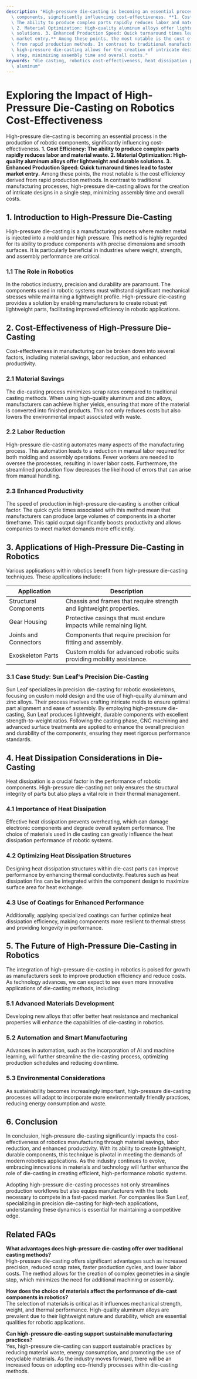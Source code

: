 ```yaml
---
description: "High-pressure die-casting is becoming an essential process in the production of robotic\
  \ components, significantly influencing cost-effectiveness. **1. Cost Efficiency:\
  \ The ability to produce complex parts rapidly reduces labor and material waste.\
  \ 2. Material Optimization: High-quality aluminum alloys offer lightweight and durable\
  \ solutions. 3. Enhanced Production Speed: Quick turnaround times lead to faster\
  \ market entry.** Among these points, the most notable is the cost efficiency derived\
  \ from rapid production methods. In contrast to traditional manufacturing processes,\
  \ high-pressure die-casting allows for the creation of intricate designs in a single\
  \ step, minimizing assembly time and overall costs."
keywords: "die casting, robotics cost-effectiveness, heat dissipation performance, die-cast\
  \ aluminum"
---
```

# Exploring the Impact of High-Pressure Die-Casting on Robotics Cost-Effectiveness

High-pressure die-casting is becoming an essential process in the production of robotic components, significantly influencing cost-effectiveness. **1. Cost Efficiency: The ability to produce complex parts rapidly reduces labor and material waste. 2. Material Optimization: High-quality aluminum alloys offer lightweight and durable solutions. 3. Enhanced Production Speed: Quick turnaround times lead to faster market entry.** Among these points, the most notable is the cost efficiency derived from rapid production methods. In contrast to traditional manufacturing processes, high-pressure die-casting allows for the creation of intricate designs in a single step, minimizing assembly time and overall costs.

## **1. Introduction to High-Pressure Die-Casting**

High-pressure die-casting is a manufacturing process where molten metal is injected into a mold under high pressure. This method is highly regarded for its ability to produce components with precise dimensions and smooth surfaces. It is particularly beneficial in industries where weight, strength, and assembly performance are critical. 

### **1.1 The Role in Robotics**

In the robotics industry, precision and durability are paramount. The components used in robotic systems must withstand significant mechanical stresses while maintaining a lightweight profile. High-pressure die-casting provides a solution by enabling manufacturers to create robust yet lightweight parts, facilitating improved efficiency in robotic applications.

## **2. Cost-Effectiveness of High-Pressure Die-Casting**

Cost-effectiveness in manufacturing can be broken down into several factors, including material savings, labor reduction, and enhanced productivity.

### **2.1 Material Savings**

The die-casting process minimizes scrap rates compared to traditional casting methods. When using high-quality aluminum and zinc alloys, manufacturers can achieve higher yields, ensuring that more of the material is converted into finished products. This not only reduces costs but also lowers the environmental impact associated with waste.

### **2.2 Labor Reduction**

High-pressure die-casting automates many aspects of the manufacturing process. This automation leads to a reduction in manual labor required for both molding and assembly operations. Fewer workers are needed to oversee the processes, resulting in lower labor costs. Furthermore, the streamlined production flow decreases the likelihood of errors that can arise from manual handling.

### **2.3 Enhanced Productivity**

The speed of production in high-pressure die-casting is another critical factor. The quick cycle times associated with this method mean that manufacturers can produce large volumes of components in a shorter timeframe. This rapid output significantly boosts productivity and allows companies to meet market demands more efficiently.

## **3. Applications of High-Pressure Die-Casting in Robotics**

Various applications within robotics benefit from high-pressure die-casting techniques. These applications include:

| Application                | Description                                                         |
|----------------------------|---------------------------------------------------------------------|
| Structural Components       | Chassis and frames that require strength and lightweight properties. |
| Gear Housing                | Protective casings that must endure impacts while remaining light.   |
| Joints and Connectors       | Components that require precision for fitting and assembly.          |
| Exoskeleton Parts           | Custom molds for advanced robotic suits providing mobility assistance. |

### **3.1 Case Study: Sun Leaf's Precision Die-Casting**

Sun Leaf specializes in precision die-casting for robotic exoskeletons, focusing on custom mold design and the use of high-quality aluminum and zinc alloys. Their process involves crafting intricate molds to ensure optimal part alignment and ease of assembly. By employing high-pressure die-casting, Sun Leaf produces lightweight, durable components with excellent strength-to-weight ratios. Following the casting phase, CNC machining and advanced surface treatments are applied to enhance the overall precision and durability of the components, ensuring they meet rigorous performance standards.

## **4. Heat Dissipation Considerations in Die-Casting**

Heat dissipation is a crucial factor in the performance of robotic components. High-pressure die-casting not only ensures the structural integrity of parts but also plays a vital role in their thermal management.

### **4.1 Importance of Heat Dissipation**

Effective heat dissipation prevents overheating, which can damage electronic components and degrade overall system performance. The choice of materials used in die casting can greatly influence the heat dissipation performance of robotic systems.

### **4.2 Optimizing Heat Dissipation Structures**

Designing heat dissipation structures within die-cast parts can improve performance by enhancing thermal conductivity. Features such as heat dissipation fins can be integrated within the component design to maximize surface area for heat exchange. 

### **4.3 Use of Coatings for Enhanced Performance**

Additionally, applying specialized coatings can further optimize heat dissipation efficiency, making components more resilient to thermal stress and providing longevity in performance.

## **5. The Future of High-Pressure Die-Casting in Robotics**

The integration of high-pressure die-casting in robotics is poised for growth as manufacturers seek to improve production efficiency and reduce costs. As technology advances, we can expect to see even more innovative applications of die-casting methods, including:

### **5.1 Advanced Materials Development**

Developing new alloys that offer better heat resistance and mechanical properties will enhance the capabilities of die-casting in robotics.

### **5.2 Automation and Smart Manufacturing**

Advances in automation, such as the incorporation of AI and machine learning, will further streamline the die-casting process, optimizing production schedules and reducing downtime.

### **5.3 Environmental Considerations**

As sustainability becomes increasingly important, high-pressure die-casting processes will adapt to incorporate more environmentally friendly practices, reducing energy consumption and waste.

## **6. Conclusion**

In conclusion, high-pressure die-casting significantly impacts the cost-effectiveness of robotics manufacturing through material savings, labor reduction, and enhanced productivity. With its ability to create lightweight, durable components, this technique is pivotal in meeting the demands of modern robotics applications. As the industry continues to evolve, embracing innovations in materials and technology will further enhance the role of die-casting in creating efficient, high-performance robotic systems.

Adopting high-pressure die-casting processes not only streamlines production workflows but also equips manufacturers with the tools necessary to compete in a fast-paced market. For companies like Sun Leaf, specializing in precision die-casting for high-tech applications, understanding these dynamics is essential for maintaining a competitive edge.

## Related FAQs

**What advantages does high-pressure die-casting offer over traditional casting methods?**  
High-pressure die-casting offers significant advantages such as increased precision, reduced scrap rates, faster production cycles, and lower labor costs. The method allows for the creation of complex geometries in a single step, which minimizes the need for additional machining or assembly.

**How does the choice of materials affect the performance of die-cast components in robotics?**  
The selection of materials is critical as it influences mechanical strength, weight, and thermal performance. High-quality aluminum alloys are prevalent due to their lightweight nature and durability, which are essential qualities for robotic applications.

**Can high-pressure die-casting support sustainable manufacturing practices?**  
Yes, high-pressure die-casting can support sustainable practices by reducing material waste, energy consumption, and promoting the use of recyclable materials. As the industry moves forward, there will be an increased focus on adopting eco-friendly processes within die-casting methods.

